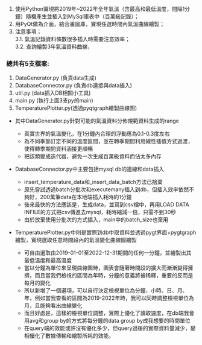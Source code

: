 1. 使用Python實現將2019年~2022年全年氣溫（含最高和最低溫度，間隔1分鐘）隨機產生並插入到MySql庫表中（百萬級記錄）；
2. 用PyQt做為介面，結合畫圖庫，實現任選時間內氣溫曲線繪製；  
3. 注意事項；  
3.1. 氣溫記錄資料條數很多插入時需要注意效率；  
3.2. 查詢繪製3年氣溫資料曲線，  

### 總共有5支檔案:
1. DataGenerator.py (負責data生成)  
2. DatabaseConnector.py (負責db連接與data插入)  
3. util.py (data插入DB相關小工具)  
4. main.py (執行上面3支py的main)  
5. TemperaturePlotter.py(透過pyqtgraph繪製曲線圖)

* 其中DataGenerator.py針對可能的氣溫資料分佈規範資料生成的range
  * 真實世界的氣溫變化，在1分鐘內合理的浮動應為0.1-0.3度左右
  * 為不同季節訂定不同的溫度區間，並在轉季期間利用線性插值方式過渡，使得轉季期間資料涵接更順暢
  * 把該類變成迭代器，避免一次生成百萬級資料而佔太多內存

* DatabaseConnector.py中主要包括mysql db的連線和data插入
  * insert_temperature_data和_insert_data_batch方法已捨棄
  * 原先嘗試透過batch分批次和executemany插入到db，但插入效率依然不夠好，200萬筆data在本地端插入耗時約1分鐘
  * 後來最快的方法應該是，生成data，並寫到csv檔中，再用LOAD DATA INFILE的方式把csv傳進去mysql，耗時縮減一倍，只需不到30秒
  * 由於放棄使用分批次的方式插入，main中的batch_size也棄用

* TemperaturePlotter.py中則是實際到db中取資料並透過pygt界面+pygtgraph繪製，實現選取任意時間段內的氣溫變化曲線圖繪製
  * 可自由選取由2019-01-01至2022-12-31期間的任何一分鐘，並繪製出其最低溫度和最高溫度
  * 當以分鐘為單位來呈現曲線圖時，圖表會隨著時間段的擴大而漸漸變得擁擠，而且當我們檢視的區間為年時，分鐘的意義將被稀釋，重要的反而是每月的變化
  * 所以新增了一個選項，可以自行決定檢視單位為分鐘、小時、日、月、年，例如當我查看的區間為2019-2022年時，我可以同時調整檢視單位為月，且能夠看出曲線變化
  * 而且好處是，這樣的檢視單位調整，實際上優化了讀取速度，在db端我會用avg和group by的方式將每分鐘的data group by成我想要的時間單位
  * 在query端的效能或許沒有優化多少，但query過後的實際資料量減少，變相優化了數據傳輸和繪製所耗的效能。
